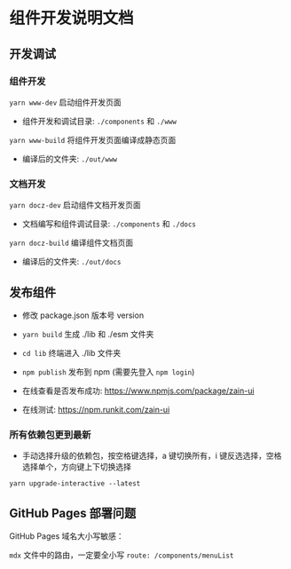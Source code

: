 # 组件开发说明文档

## 开发调试

### 组件开发

`yarn www-dev` 启动组件开发页面

- 组件开发和调试目录: `./components` 和 `./www`

`yarn www-build` 将组件开发页面编译成静态页面

- 编译后的文件夹: `./out/www`

### 文档开发

`yarn docz-dev` 启动组件文档开发页面

- 文档编写和组件调试目录: `./components` 和 `./docs`

`yarn docz-build` 编译组件文档页面

- 编译后的文件夹: `./out/docs`

## 发布组件

- 修改 package.json 版本号 version

- `yarn build` 生成 ./lib 和 ./esm 文件夹

- `cd lib` 终端进入 ./lib 文件夹

- `npm publish` 发布到 npm (需要先登入 `npm login`)

- 在线查看是否发布成功: https://www.npmjs.com/package/zain-ui

- 在线测试: https://npm.runkit.com/zain-ui

### 所有依赖包更到最新

- 手动选择升级的依赖包，按空格键选择，a 键切换所有，i 键反选选择，空格选择单个，方向键上下切换选择
```
yarn upgrade-interactive --latest
```

## GitHub Pages 部署问题

GitHub Pages 域名大小写敏感：

`mdx` 文件中的路由，一定要全小写 `route: /components/menuList`
